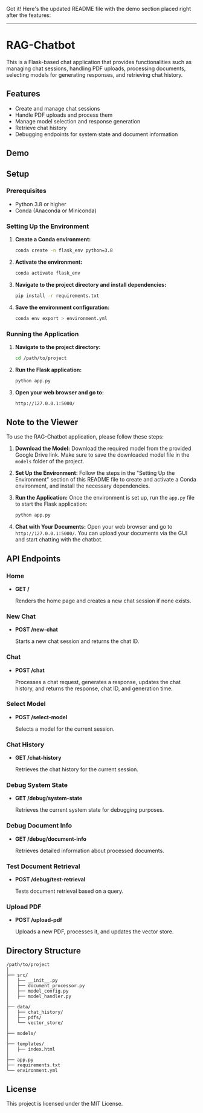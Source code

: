 Got it! Here's the updated README file with the demo section placed right after the features:

---

# RAG-Chatbot

This is a Flask-based chat application that provides functionalities such as managing chat sessions, handling PDF uploads, processing documents, selecting models for generating responses, and retrieving chat history.

## Features

- Create and manage chat sessions
- Handle PDF uploads and process them
- Manage model selection and response generation
- Retrieve chat history
- Debugging endpoints for system state and document information

## Demo


## Setup

### Prerequisites

- Python 3.8 or higher
- Conda (Anaconda or Miniconda)

### Setting Up the Environment

1. **Create a Conda environment:**

    ```sh
    conda create -n flask_env python=3.8
    ```

2. **Activate the environment:**

    ```sh
    conda activate flask_env
    ```

3. **Navigate to the project directory and install dependencies:**

    ```sh
    pip install -r requirements.txt
    ```

4. **Save the environment configuration:**

    ```sh
    conda env export > environment.yml
    ```

### Running the Application

1. **Navigate to the project directory:**

    ```sh
    cd /path/to/project
    ```

2. **Run the Flask application:**

    ```sh
    python app.py
    ```

3. **Open your web browser and go to:**

    ```sh
    http://127.0.0.1:5000/
    ```

## Note to the Viewer

To use the RAG-Chatbot application, please follow these steps:

1. **Download the Model:**
   Download the required model from the provided Google Drive link. Make sure to save the downloaded model file in the `models` folder of the project.

2. **Set Up the Environment:**
   Follow the steps in the "Setting Up the Environment" section of this README file to create and activate a Conda environment, and install the necessary dependencies.

3. **Run the Application:**
   Once the environment is set up, run the `app.py` file to start the Flask application:

    ```sh
    python app.py
    ```

4. **Chat with Your Documents:**
   Open your web browser and go to `http://127.0.0.1:5000/`. You can upload your documents via the GUI and start chatting with the chatbot.

## API Endpoints

### Home

- **GET /**

    Renders the home page and creates a new chat session if none exists.

### New Chat

- **POST /new-chat**

    Starts a new chat session and returns the chat ID.

### Chat

- **POST /chat**

    Processes a chat request, generates a response, updates the chat history, and returns the response, chat ID, and generation time.

### Select Model

- **POST /select-model**

    Selects a model for the current session.

### Chat History

- **GET /chat-history**

    Retrieves the chat history for the current session.

### Debug System State

- **GET /debug/system-state**

    Retrieves the current system state for debugging purposes.

### Debug Document Info

- **GET /debug/document-info**

    Retrieves detailed information about processed documents.

### Test Document Retrieval

- **POST /debug/test-retrieval**

    Tests document retrieval based on a query.

### Upload PDF

- **POST /upload-pdf**

    Uploads a new PDF, processes it, and updates the vector store.

## Directory Structure

```
/path/to/project
│
├── src/
│   ├── __init__.py
│   ├── document_processor.py
│   ├── model_config.py
│   ├── model_handler.py
│
├── data/
│   ├── chat_history/
│   ├── pdfs/
│   └── vector_store/
│
├── models/
│
├── templates/
│   ├── index.html
│
├── app.py
├── requirements.txt
└── environment.yml
```

## License

This project is licensed under the MIT License.
